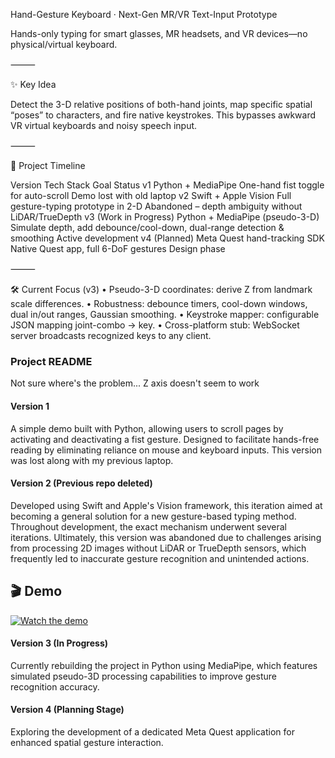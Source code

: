 Hand-Gesture Keyboard · Next-Gen MR/VR Text-Input Prototype

Hands-only typing for smart glasses, MR headsets, and VR devices—no physical/virtual keyboard.

⸻

✨ Key Idea

Detect the 3-D relative positions of both-hand joints, map specific spatial “poses” to characters, and fire native keystrokes. This bypasses awkward VR virtual keyboards and noisy speech input.

⸻

🚀 Project Timeline

Version	Tech Stack	Goal	Status
v1	Python + MediaPipe	One-hand fist toggle for auto-scroll	Demo lost with old laptop
v2	Swift + Apple Vision	Full gesture-typing prototype in 2-D	Abandoned – depth ambiguity without LiDAR/TrueDepth
v3 (Work in Progress)	Python + MediaPipe (pseudo-3-D)	Simulate depth, add debounce/cool-down, dual-range detection & smoothing	Active development
v4 (Planned)	Meta Quest hand-tracking SDK	Native Quest app, full 6-DoF gestures	Design phase



⸻

🛠️ Current Focus (v3)
	•	Pseudo-3-D coordinates: derive Z from landmark scale differences.
	•	Robustness: debounce timers, cool-down windows, dual in/out ranges, Gaussian smoothing.
	•	Keystroke mapper: configurable JSON mapping joint-combo → key.
	•	Cross-platform stub: WebSocket server broadcasts recognized keys to any client.


### Project README

Not sure where's the problem... Z axis doesn't seem to work

#### Version 1
A simple demo built with Python, allowing users to scroll pages by activating and deactivating a fist gesture. Designed to facilitate hands-free reading by eliminating reliance on mouse and keyboard inputs. This version was lost along with my previous laptop.

#### Version 2 (Previous repo deleted)
Developed using Swift and Apple's Vision framework, this iteration aimed at becoming a general solution for a new gesture-based typing method. Throughout development, the exact mechanism underwent several iterations. Ultimately, this version was abandoned due to challenges arising from processing 2D images without LiDAR or TrueDepth sensors, which frequently led to inaccurate gesture recognition and unintended actions.

## 🎬 Demo

[![Watch the demo](https://img.youtube.com/vi/eBK7kDqg1JQ/hqdefault.jpg)](https://youtube.com/shorts/eBK7kDqg1JQ)

#### Version 3 (In Progress)
Currently rebuilding the project in Python using MediaPipe, which features simulated pseudo-3D processing capabilities to improve gesture recognition accuracy.

#### Version 4 (Planning Stage)
Exploring the development of a dedicated Meta Quest application for enhanced spatial gesture interaction.
